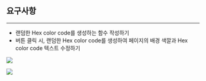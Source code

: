 ## 요구사항
---
- 랜덤한 Hex color code를 생성하는 함수 작성하기
- 버튼 클릭 시, 랜덤한 Hex color code를 생성하여 페이지의 배경 색깔과 Hex color code 텍스트 수정하기

![](https://images.velog.io/images/nulbo/post/f726a7b8-97b4-4126-9211-7f55e3923e0b/%EC%A0%9C%EB%AA%A9%20%EC%97%86%EC%9D%8C.png)

![](https://images.velog.io/images/nulbo/post/066869a5-a4f2-4eaf-b39e-ee74d11ba8c6/%EC%A0%9C%EB%AA%A9%20%EC%97%86%EC%9D%8C.png)
